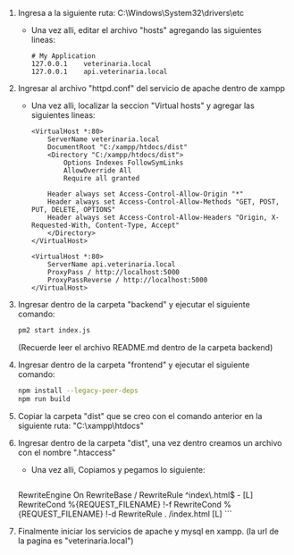 1. Ingresa a la siguiente ruta: C:\Windows\System32\drivers\etc

   - Una vez alli, editar el archivo "hosts" agregando las siguientes lineas:
     ```
     # My Application
     127.0.0.1    veterinaria.local
     127.0.0.1    api.veterinaria.local
     ```

2. Ingresar al archivo "httpd.conf" del servicio de apache dentro de xampp

   - Una vez alli, localizar la seccion "Virtual hosts" y agregar las siguientes lineas:

     ```
     <VirtualHost *:80>
         ServerName veterinaria.local
         DocumentRoot "C:/xampp/htdocs/dist"
         <Directory "C:/xampp/htdocs/dist">
             Options Indexes FollowSymLinks
             AllowOverride All
             Require all granted

         Header always set Access-Control-Allow-Origin "*"
         Header always set Access-Control-Allow-Methods "GET, POST, PUT, DELETE, OPTIONS"
         Header always set Access-Control-Allow-Headers "Origin, X-Requested-With, Content-Type, Accept"
         </Directory>
     </VirtualHost>

     <VirtualHost *:80>
         ServerName api.veterinaria.local
         ProxyPass / http://localhost:5000
         ProxyPassReverse / http://localhost:5000
     </VirtualHost>
     ```

3. Ingresar dentro de la carpeta "backend" y ejecutar el siguiente comando:

   ```bash
   pm2 start index.js
   ```

   (Recuerde leer el archivo README.md dentro de la carpeta backend)

4. Ingresar dentro de la carpeta "frontend" y ejecutar el siguiente comando:

   ```bash
   npm install --legacy-peer-deps
   npm run build
   ```

5. Copiar la carpeta "dist" que se creo con el comando anterior en la siguiente ruta: "C:\xampp\htdocs"

6. Ingresar dentro de la carpeta "dist", una vez dentro creamos un archivo con el nombre ".htaccess"

   - Una vez alli, Copiamos y pegamos lo siguiente:

     ```
    <IfModule mod_rewrite.c>
        RewriteEngine On
        RewriteBase /
        RewriteRule ^index\.html$ - [L]
        RewriteCond %{REQUEST_FILENAME} !-f
        RewriteCond %{REQUEST_FILENAME} !-d
        RewriteRule . /index.html [L]
    </IfModule>
     ```

7. Finalmente iniciar los servicios de apache y mysql en xampp. (la url de la pagina es "veterinaria.local")
